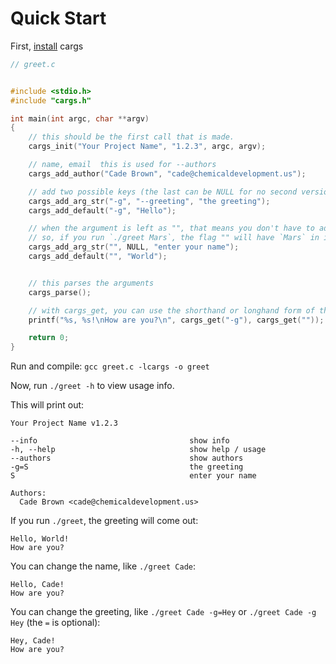 # Quick Start

First, [install](./#/installing) cargs


``` c
// greet.c


#include <stdio.h>
#include "cargs.h"

int main(int argc, char **argv)
{
    // this should be the first call that is made.
    cargs_init("Your Project Name", "1.2.3", argc, argv);

    // name, email  this is used for --authors
    cargs_add_author("Cade Brown", "cade@chemicaldevelopment.us");

    // add two possible keys (the last can be NULL for no second version)
    cargs_add_arg_str("-g", "--greeting", "the greeting");
    cargs_add_default("-g", "Hello");

    // when the argument is left as "", that means you don't have to add any prefix.
    // so, if you run `./greet Mars`, the flag "" will have `Mars` in it
    cargs_add_arg_str("", NULL, "enter your name");
    cargs_add_default("", "World");


    // this parses the arguments
    cargs_parse();

    // with cargs_get, you can use the shorthand or longhand form of the argument
    printf("%s, %s!\nHow are you?\n", cargs_get("-g"), cargs_get(""));

    return 0;
}
```

Run and compile: `gcc greet.c -lcargs -o greet`

Now, run `./greet -h` to view usage info.

This will print out:

```
Your Project Name v1.2.3

--info                                  show info
-h, --help                              show help / usage
--authors                               show authors
-g=S                                    the greeting
S                                       enter your name

Authors:
  Cade Brown <cade@chemicaldevelopment.us>
```

If you run `./greet`, the greeting will come out:

```
Hello, World!
How are you?
```

You can change the name, like `./greet Cade`:

```
Hello, Cade!
How are you?
```

You can change the greeting, like `./greet Cade -g=Hey` or `./greet Cade -g Hey` (the `=` is optional):

```
Hey, Cade!
How are you?
```

